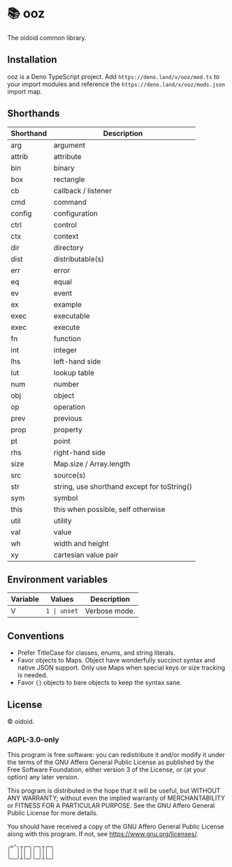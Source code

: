 # 📚 ooz

The oidoid common library.

## Installation

ooz is a Deno TypeScript project. Add `https://deno.land/x/ooz/mod.ts` to
your import modules and reference the `https://deno.land/x/ooz/mods.json`
import map.

## Shorthands

| Shorthand | Description                                 |
| --------- | ------------------------------------------- |
| arg       | argument                                    |
| attrib    | attribute                                   |
| bin       | binary                                      |
| box       | rectangle                                   |
| cb        | callback / listener                         |
| cmd       | command                                     |
| config    | configuration                               |
| ctrl      | control                                     |
| ctx       | context                                     |
| dir       | directory                                   |
| dist      | distributable(s)                            |
| err       | error                                       |
| eq        | equal                                       |
| ev        | event                                       |
| ex        | example                                     |
| exec      | executable                                  |
| exec      | execute                                     |
| fn        | function                                    |
| int       | integer                                     |
| lhs       | left-hand side                              |
| lut       | lookup table                                |
| num       | number                                      |
| obj       | object                                      |
| op        | operation                                   |
| prev      | previous                                    |
| prop      | property                                    |
| pt        | point                                       |
| rhs       | right-hand side                             |
| size      | Map.size / Array.length                     |
| src       | source(s)                                   |
| str       | string, use shorthand except for toString() |
| sym       | symbol                                      |
| this      | this when possible, self otherwise          |
| util      | utility                                     |
| val       | value                                       |
| wh        | width and height                            |
| xy        | cartesian value pair                        |

## Environment variables

| Variable | Values       | Description   |
| -------- | ------------ | ------------- |
| V        | `1 \| unset` | Verbose mode. |

## Conventions

- Prefer TitleCase for classes, enums, and string literals.
- Favor objects to Maps. Object have wonderfully succinct syntax and native JSON
  support. Only use Maps when special keys or size tracking is needed.
- Favor `{}` objects to bare objects to keep the syntax sane.

## License

© oidoid.

### AGPL-3.0-only

This program is free software: you can redistribute it and/or modify it under
the terms of the GNU Affero General Public License as published by the Free
Software Foundation, either version 3 of the License, or (at your option) any
later version.

This program is distributed in the hope that it will be useful, but WITHOUT ANY
WARRANTY; without even the implied warranty of MERCHANTABILITY or FITNESS FOR A
PARTICULAR PURPOSE. See the GNU Affero General Public License for more details.

You should have received a copy of the GNU Affero General Public License along
with this program. If not, see <https://www.gnu.org/licenses/>.

```
╭>°╮┬┌─╮╭─╮┬┌─╮
│  │││ ││ │││ │
╰──╯┴└─╯╰─╯┴└─╯
```
